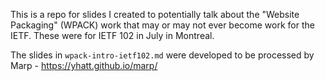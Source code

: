 This is a repo for slides I created to potentially talk about the "Website Packaging" (WPACK) work that may or may not ever become work for the IETF.
These were for IETF 102 in July in Montreal.

The slides in `wpack-intro-ietf102.md` were developed to be processed by Marp - https://yhatt.github.io/marp/
